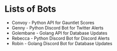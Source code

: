 # Lists of Bots
* Convoy - Python API for Gauntlet Scores
* Genny - Python Discord Bot for Twitter Alerts
* Golembane - Golang API for Database Updates
* Rebecca - Python Discord Bot for Discord Alerts
* Robin - Golang Discord Bot for Database Updates